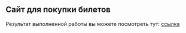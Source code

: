 ## Сайт для покупки билетов

Результат выполненной работы вы можете посмотреть тут: [ссылка](https://sbrownbear.github.io/travel_website/)
